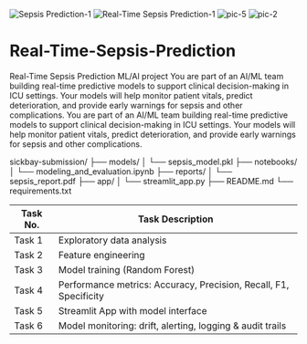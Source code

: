 ![Sepsis Prediction-1](https://github.com/user-attachments/assets/8db09b09-892b-4838-9bae-13b84db692c8)
![Real-Time Sepsis Prediction-1](https://github.com/user-attachments/assets/f94274e7-3d93-4286-8f94-dbc96e98508b)
![pic-5](https://github.com/user-attachments/assets/a3d40f44-9f89-4265-8365-72b36e1a8afd)
![pic-2](https://github.com/user-attachments/assets/997e0ef2-c246-44f0-8eb0-ab7636bd8cae)
# Real-Time-Sepsis-Prediction
Real-Time Sepsis Prediction ML/Al project 
You are part of an AI/ML team building real-time predictive models to support clinical
decision-making in ICU settings.
Your models will help monitor patient vitals, predict deterioration, and provide early
warnings for sepsis and other complications.
You are part of an AI/ML team building real-time predictive models to support clinical
decision-making in ICU settings. Your models will help monitor patient vitals, predict
deterioration, and provide early warnings for sepsis and other complications.

sickbay-submission/
├── models/
│   └── sepsis_model.pkl
├── notebooks/
│   └── modeling_and_evaluation.ipynb
├── reports/
│   └── sepsis_report.pdf
├── app/
│   └── streamlit_app.py
├── README.md
└── requirements.txt

| Task No. | Task Description                                                  |
| -------- | ----------------------------------------------------------------- |
| Task 1   | Exploratory data analysis                                         |
| Task 2   | Feature engineering                                               |
| Task 3   | Model training (Random Forest)                           |
| Task 4   | Performance metrics: Accuracy, Precision, Recall, F1, Specificity |
| Task 5   | Streamlit App with model interface                                |
| Task 6   | Model monitoring: drift, alerting, logging & audit trails         |

